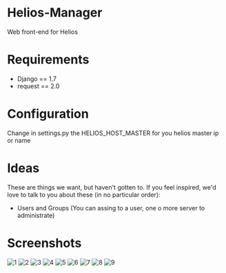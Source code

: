 Helios-Manager
==============

Web front-end for Helios

Requirements
==============
* Django == 1.7
* request == 2.0

Configuration
==============

Change in settings.py the HELIOS_HOST_MASTER for you helios master ip or name

Ideas
==============

These are things we want, but haven't gotten to.  If you feel
inspired, we'd love to talk to you about these (in no particular
order):

* Users and Groups (You can assing to a user, one o more server to administrate)

Screenshots
==============
![1](https://cloud.githubusercontent.com/assets/7557763/9275034/478c1bde-4268-11e5-893a-4abddf25eea2.png)
![2](https://cloud.githubusercontent.com/assets/7557763/9275029/471d8606-4268-11e5-839e-f62e82abc054.png)
![3](https://cloud.githubusercontent.com/assets/7557763/9275027/47147e08-4268-11e5-9d0e-bfdac610447a.png)
![4](https://cloud.githubusercontent.com/assets/7557763/9275026/46fe13fc-4268-11e5-8272-b775e6b68ae1.png)
![5](https://cloud.githubusercontent.com/assets/7557763/9275033/4757a958-4268-11e5-8297-4cf40c2dd742.png)
![6](https://cloud.githubusercontent.com/assets/7557763/9275028/471b5638-4268-11e5-9141-386756a49caa.png)
![7](https://cloud.githubusercontent.com/assets/7557763/9275030/471fb200-4268-11e5-8813-be8d4739f501.png)
![8](https://cloud.githubusercontent.com/assets/7557763/9275031/473ab910-4268-11e5-8402-2c52d2760b6b.png)
![9](https://cloud.githubusercontent.com/assets/7557763/9275032/474574ae-4268-11e5-8558-9c81b507beb6.png)